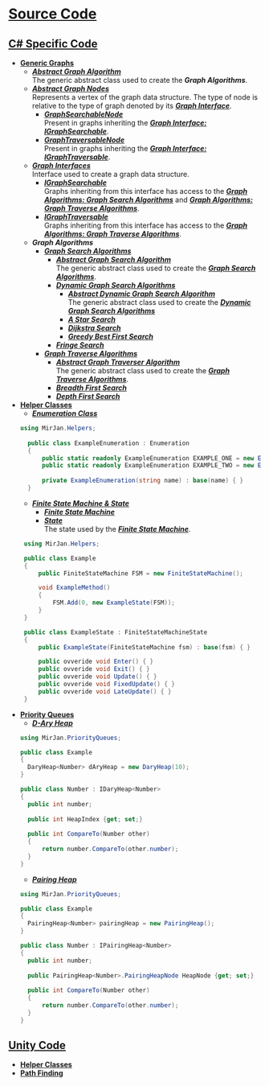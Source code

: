 # [Source Code](CSharpProjectUnity/Assets/_src)
## [C# Specific Code](CSharpProjectUnity/Assets/_src/_src%20C%23)
- [**Generic Graphs**](CSharpProjectUnity/Assets/_src/_src%20C%23/Generic%20Graphs)
    - [***Abstract Graph Algorithm***](CSharpProjectUnity/Assets/_src/_src%20C%23/Generic%20Graphs/Abstract%20Graph%20Algorithm)
      <br>The generic abstract class used to create the ***Graph Algorithms***.
    - [***Abstract Graph Nodes***](CSharpProjectUnity/Assets/_src/_src%20C%23/Generic%20Graphs/Abstract%20Graph%20Nodes)
      <br>Represents a vertex of the graph data structure. The type of node is relative to the type of graph denoted by its [***Graph Interface***](CSharpProjectUnity/Assets/_src/_src%20C%23/Generic%20Graphs/Graph%20Interfaces).
       - [***GraphSearchableNode***](CSharpProjectUnity/Assets/_src/_src%20C%23/Generic%20Graphs/Abstract%20Graph%20Nodes/GraphSearchableNode.cs)
        <br> Present in graphs inheriting the [***Graph Interface: IGraphSearchable***](CSharpProjectUnity/Assets/_src/_src%20C%23/Generic%20Graphs/Graph%20Interfaces/IGraphSearchable.cs).
        - [***GraphTraversableNode***](CSharpProjectUnity/Assets/_src/_src%20C%23/Generic%20Graphs/Abstract%20Graph%20Nodes/GraphTraversableNode.cs)
        <br> Present in graphs inheriting the [***Graph Interface: IGraphTraversable***](CSharpProjectUnity/Assets/_src/_src%20C%23/Generic%20Graphs/Graph%20Interfaces/IGraphTraversable.cs).
    - [***Graph Interfaces***](CSharpProjectUnity/Assets/_src/_src%20C%23/Generic%20Graphs/Graph%20Interfaces)
      <br> Interface used to create a graph data structure.
      - [***IGraphSearchable***](CSharpProjectUnity/Assets/_src/_src%20C%23/Generic%20Graphs/Graph%20Interfaces/IGraphSearchable.cs)
      <br> Graphs inheriting from this interface has access to the [***Graph Algorithms: Graph Search Algorithms***](CSharpProjectUnity/Assets/_src/_src%20C%23/Generic%20Graphs/Graph%20Search) and [***Graph Algorithms: Graph Traverse Algorithms***](CSharpProjectUnity/Assets/_src/_src%20C%23/Generic%20Graphs/Graph%20Traversal).
      - [***IGraphTraversable***](CSharpProjectUnity/Assets/_src/_src%20C%23/Generic%20Graphs/Graph%20Interfaces/IGraphTraversable.cs)
      <br> Graphs inheriting from this interface has access to the [***Graph Algorithms: Graph Traverse Algorithms***](CSharpProjectUnity/Assets/_src/_src%20C%23/Generic%20Graphs/Graph%20Traversal).
    - ***Graph Algorithms***
      - [***Graph Search Algorithms***](CSharpProjectUnity/Assets/_src/_src%20C%23/Generic%20Graphs/Graph%20Search)
        - [***Abstract Graph Search Algorithm***](CSharpProjectUnity/Assets/_src/_src%20C%23/Generic%20Graphs/Graph%20Search/Abstract%20Graph%20Searcher)
        <br>The generic abstract class used to create the [***Graph Search Algorithms***](CSharpProjectUnity/Assets/_src/_src%20C%23/Generic%20Graphs/Graph%20Search).
        - [***Dynamic Graph Search Algorithms***](CSharpProjectUnity/Assets/_src/_src%20C%23/Generic%20Graphs/Graph%20Search/Dynamic%20Graph%20Searcher%20Algorithms)
          - [***Abstract Dynamic Graph Search Algorithm***](CSharpProjectUnity/Assets/_src/_src%20C%23/Generic%20Graphs/Graph%20Search/Dynamic%20Graph%20Searcher%20Algorithms/Abstract%20Dynamic%20Graph%20Searcher)
          <br>The generic abstract class used to create the [***Dynamic Graph Search Algorithms***](CSharpProjectUnity/Assets/_src/_src%20C%23/Generic%20Graphs/Graph%20Search/Dynamic%20Graph%20Searcher%20Algorithms)
          - [***A Star Search***](CSharpProjectUnity/Assets/_src/_src%20C%23/Generic%20Graphs/Graph%20Search/Dynamic%20Graph%20Searcher%20Algorithms/AStarSearch.cs)
          - [***Dijkstra Search***](CSharpProjectUnity/Assets/_src/_src%20C%23/Generic%20Graphs/Graph%20Search/Dynamic%20Graph%20Searcher%20Algorithms/DijkstraSearch.cs)
          - [***Greedy Best First Search***](CSharpProjectUnity/Assets/_src/_src%20C%23/Generic%20Graphs/Graph%20Search/Dynamic%20Graph%20Searcher%20Algorithms/GreedyBestFirstSearch.cs)
        - [***Fringe Search***](CSharpProjectUnity/Assets/_src/_src%20C%23/Generic%20Graphs/Graph%20Search/FringeSearch.cs)
      - [***Graph Traverse Algorithms***](C-Work/tree/main/CSharpProjectUnity/Assets/_src/_src%20C%23/Generic%20Graphs/Graph%20Traversal)
        - [***Abstract Graph Traverser Algorithm***](CSharpProjectUnity/Assets/_src/_src%20C%23/Generic%20Graphs/Graph%20Traversal/Abstract%20Graph%20Traverser)
        <br>The generic abstract class used to create the [***Graph Traverse Algorithms***](C-Work/tree/main/CSharpProjectUnity/Assets/_src/_src%20C%23/Generic%20Graphs/Graph%20Traversal).
        - [***Breadth First Search***](CSharpProjectUnity/Assets/_src/_src%20C%23/Generic%20Graphs/Graph%20Traversal/BreadthFirstSearch.cs)
        - [***Depth First Search***](CSharpProjectUnity/Assets/_src/_src%20C%23/Generic%20Graphs/Graph%20Traversal/DepthFirstSearch.cs)
- [**Helper Classes**](CSharpProjectUnity/Assets/_src/_src%20C%23/Helper%20Classes)
  - [***Enumeration Class***](CSharpProjectUnity/Assets/_src/_src%20C%23/Helper%20Classes/Enumeration%20Class)
  ```cs
  using MirJan.Helpers;
    
    public class ExampleEnumeration : Enumeration
    {
        public static readonly ExampleEnumeration EXAMPLE_ONE = new ExampleEnumeration(nameof(EXAMPLE_ONE));
        public static readonly ExampleEnumeration EXAMPLE_TWO = new ExampleEnumeration(nameof(EXAMPLE_TWO));
        
        private ExampleEnumeration(string name) : base(name) { }
    }
  ```
  - [***Finite State Machine & State***](CSharpProjectUnity/Assets/_src/_src%20C%23/Helper%20Classes/Finite%20State%20Machine)
    - [***Finite State Machine***](CSharpProjectUnity/Assets/_src/_src%20C%23/Helper%20Classes/Finite%20State%20Machine/FiniteStateMachine.cs)
    - [***State***](CSharpProjectUnity/Assets/_src/_src%20C%23/Helper%20Classes/Finite%20State%20Machine/FiniteStateMachineState.cs)
    <br>The state used by the [***Finite State Machine***](CSharpProjectUnity/Assets/_src/_src%20C%23/Helper%20Classes/Finite%20State%20Machine/FiniteStateMachine.cs).
   ```cs
    using MirJan.Helpers;

    public class Example
    {
        public FiniteStateMachine FSM = new FiniteStateMachine();

        void ExampleMethod()
        {
            FSM.Add(0, new ExampleState(FSM));
        }
    }

    public class ExampleState : FiniteStateMachineState
    {
        public ExampleState(FiniteStateMachine fsm) : base(fsm) { }

        public ovveride void Enter() { }
        public ovveride void Exit() { }
        public ovveride void Update() { }
        public ovveride void FixedUpdate() { }
        public ovveride void LateUpdate() { }
    }
   ```
- [**Priority Queues**](CSharpProjectUnity/Assets/_src/_src%20C%23/Priority%20Queues)
  - [***D-Ary Heap***](CSharpProjectUnity/Assets/_src/_src%20C%23/Priority%20Queues/DAryHeap.cs)
  ```cs
  using MirJan.PriorityQueues;
  
  public class Example
  {
    DaryHeap<Number> dAryHeap = new DaryHeap(10);
  }
  
  public class Number : IDaryHeap<Number>
  {
    public int number; 
    
    public int HeapIndex {get; set;}
    
    public int CompareTo(Number other)
    {
        return number.CompareTo(other.number);
    }
  }
  ```
  - [***Pairing Heap***](CSharpProjectUnity/Assets/_src/_src%20C%23/Priority%20Queues/PairingHeap.cs)
  ```cs
  using MirJan.PriorityQueues;
  
  public class Example
  {
    PairingHeap<Number> pairingHeap = new PairingHeap();
  }
  
  public class Number : IPairingHeap<Number>
  {
    public int number; 
    
    public PairingHeap<Number>.PairingHeapNode HeapNode {get; set;}
    
    public int CompareTo(Number other)
    {
        return number.CompareTo(other.number);
    }
  }
  ```
## [Unity Code](CSharpProjectUnity/Assets/_src/_src%20Unity)
- [**Helper Classes**](CSharpProjectUnity/Assets/_src/_src%20Unity/Helper%20Classes)
- [**Path Finding**](CSharpProjectUnity/Assets/_src/_src%20Unity/Pathfinding)
